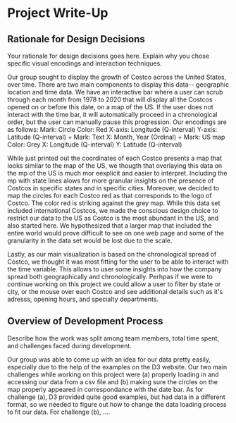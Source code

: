 # Project Write-Up

## Rationale for Design Decisions
Your rationale for design decisions goes here. Explain why you chose specific visual encodings and interaction techniques.

Our group sought to display the growth of Costco across the United States, over time. There are two main components to display this data-- geographic location
and time data. We have an interactive bar where a user can scrub through each month from 1978 to 2020 that will display all the Costcos opened on or before this 
date, on a map of the US. If the user does not interact with the time bar, it will automatically proceed in a chronological order, but the user can manually pause
this progression. Our encodings are as follows:
Mark: Circle
Color: Red
X-axis: Longitude (Q-interval)
Y-axis: Latitude (Q-interval)
+
Mark: Text
X: Month, Year (Ordinal)
+
Mark: US map
Color: Grey
X: Longitude (Q-interval)
Y: Latitude  (Q-interval)

While just printed out the coordinates of each Costco presents a map that looks similar to the map of the US, we thougth that overlaying this data on the mp of the
US is much mor eexplicit and easier to interpret. Including the mp with state lines alows for more granular insights on the presence of Costcos in specific states 
and in specific cities. Moreover, we decided to map the circles for each Costco red as that corresponds to the logo of Costco. The color red is striking against the
grey map. While this data set included international Costcos, we made the conscious design choice to restrict our data to the US as Costco is the most abundant in 
the US, and also started here. We hypothesized that a larger map that included the entire world would prove difficult to see on one web page and some of the granularity
in the data set would be lost due to the scale. 

Lastly, as our main visualization is based on the chronological spread of Costco, we thought it was most fitting for the user to be able to interact with the time 
variable. This allows to user some insights into how the company spread both geographically and chronologically. Perhpas if we were to continue working on this
project we could allow a user to filter by state or city, or the mouse over each Costco and see additional details such as it's adresss, opening hours, and 
specialty departments. 





## Overview of Development Process
Describe how the work was split among team members, total time spent, and challenges faced during development.

Our group was able to come up with an idea for our data pretty easily, especially due to the help of the examples on the D3 website. Our two main challenges while 
working on this project were (a) properly loading in and accessing our data from a csv file and (b) making sure the circles on the map properly appeared in correspondance
with the date bar. As for challenge (a), D3 provided quite good examples, but had data in a different format, so we needed to figure out how to change the data loading 
process to fit our data. For challenge (b), ....
